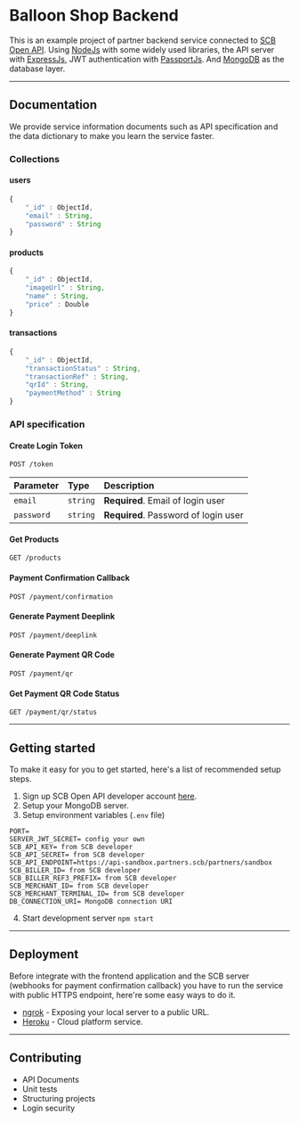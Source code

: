 # Balloon Shop Backend
This is an example project of partner backend service connected to [SCB Open API](https://developer.scb/). 
Using [NodeJs](https://nodejs.org/) with some widely used libraries, the API server with [ExpressJs](https://expressjs.com/), JWT authentication with [PassportJs](https://www.passportjs.org/). And [MongoDB](https://www.mongodb.com/) as the database layer.

---

## Documentation
We provide service information documents such as API specification and the data dictionary to make you learn the service faster.

### Collections

#### users
```javascript
{
    "_id" : ObjectId,
    "email" : String,
    "password" : String
}
```

#### products
```javascript
{
    "_id" : ObjectId,
    "imageUrl" : String,
    "name" : String,
    "price" : Double
}
```

#### transactions
```javascript
{
    "_id" : ObjectId,
    "transactionStatus" : String,
    "transactionRef" : String,
    "qrId" : String,
    "paymentMethod" : String
}
```

### API specification

#### Create Login Token
```http
POST /token
```
| Parameter  | Type     | Description                          |
| :--------- | :------- | :----------------------------------- |
| `email`    | `string` | **Required**. Email of login user    |
| `password` | `string` | **Required**. Password of login user |

#### Get Products
```http
GET /products
```

#### Payment Confirmation Callback
```http
POST /payment/confirmation
```

#### Generate Payment Deeplink
```http
POST /payment/deeplink
```

#### Generate Payment QR Code
```http
POST /payment/qr
```

#### Get Payment QR Code Status
```http
GET /payment/qr/status
```

---

## Getting started
To make it easy for you to get started, here's a list of recommended setup steps.
1. Sign up SCB Open API developer account [here](https://developer.scb/).
2. Setup your MongoDB server.
3. Setup environment variables (`.env` file)
```
PORT=
SERVER_JWT_SECRET= config your own
SCB_API_KEY= from SCB developer
SCB_API_SECRET= from SCB developer
SCB_API_ENDPOINT=https://api-sandbox.partners.scb/partners/sandbox
SCB_BILLER_ID= from SCB developer
SCB_BILLER_REF3_PREFIX= from SCB developer
SCB_MERCHANT_ID= from SCB developer
SCB_MERCHANT_TERMINAL_ID= from SCB developer
DB_CONNECTION_URI= MongoDB connection URI
```
4. Start development server `npm start`

---

## Deployment 
Before integrate with the frontend application and the SCB server (webhooks for payment confirmation callback) you have to run the service with public HTTPS endpoint, here're some easy ways to do it.
- [ngrok](https://ngrok.com/) - Exposing your local server to a public URL. 
- [Heroku](https://heroku.com/) -  Cloud platform service.

---

## Contributing
- API Documents
- Unit tests
- Structuring projects
- Login security
